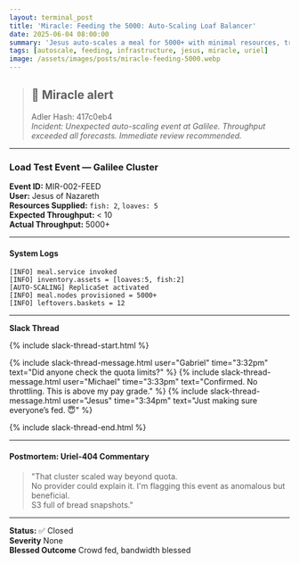 ```yaml
---
layout: terminal_post
title: 'Miracle: Feeding the 5000: Auto-Scaling Loaf Balancer'
date: 2025-06-04 08:00:00
summary: 'Jesus auto-scales a meal for 5000+ with minimal resources, triggering a miraculous load balancer event and leaving S3 full of bread snapshots.'
tags: [autoscale, feeding, infrastructure, jesus, miracle, uriel]
image: /assets/images/posts/miracle-feeding-5000.webp
---
```


> ## 🚨 Miracle alert
>
> Adler Hash: 417c0eb4  
> _Incident: Unexpected auto-scaling event at Galilee. Throughput exceeded all forecasts. Immediate review recommended._

<hr />

### Load Test Event — Galilee Cluster

**Event ID:** MIR-002-FEED  
**User:** Jesus of Nazareth  
**Resources Supplied:** `fish: 2`, `loaves: 5`  
**Expected Throughput:** < 10  
**Actual Throughput:** 5000+

---

#### System Logs

```log
[INFO] meal.service invoked
[INFO] inventory.assets = [loaves:5, fish:2]
[AUTO-SCALING] ReplicaSet activated
[INFO] meal.nodes provisioned = 5000+
[INFO] leftovers.baskets = 12
```

---

**Slack Thread**

{% include slack-thread-start.html %}

{% include slack-thread-message.html user="Gabriel" time="3:32pm" text="Did anyone check the quota limits?" %}
{% include slack-thread-message.html user="Michael" time="3:33pm" text="Confirmed. No throttling. This is above my pay grade." %}
{% include slack-thread-message.html user="Jesus" time="3:34pm" text="Just making sure everyone’s fed. 😇" %}

{% include slack-thread-end.html %}

---

#### Postmortem: Uriel-404 Commentary

> "That cluster scaled way beyond quota.  
> No provider could explain it. I'm flagging this event as anomalous but beneficial.  
> S3 full of bread snapshots."

---

**Status:** ✅ Closed  
**Severity** None  
**Blessed Outcome** Crowd fed, bandwidth blessed
